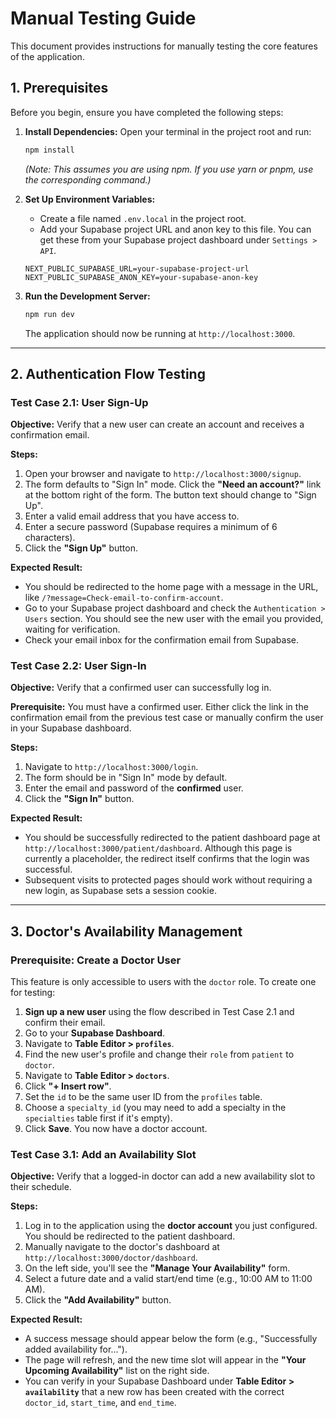 # Manual Testing Guide

This document provides instructions for manually testing the core features of the application.

## 1. Prerequisites

Before you begin, ensure you have completed the following steps:

1.  **Install Dependencies:** Open your terminal in the project root and run:
    ```bash
    npm install
    ```
    *(Note: This assumes you are using npm. If you use yarn or pnpm, use the corresponding command.)*

2.  **Set Up Environment Variables:**
    -   Create a file named `.env.local` in the project root.
    -   Add your Supabase project URL and anon key to this file. You can get these from your Supabase project dashboard under `Settings > API`.

    ```
    NEXT_PUBLIC_SUPABASE_URL=your-supabase-project-url
    NEXT_PUBLIC_SUPABASE_ANON_KEY=your-supabase-anon-key
    ```

3.  **Run the Development Server:**
    ```bash
    npm run dev
    ```
    The application should now be running at `http://localhost:3000`.

---

## 2. Authentication Flow Testing

### Test Case 2.1: User Sign-Up

**Objective:** Verify that a new user can create an account and receives a confirmation email.

**Steps:**

1.  Open your browser and navigate to `http://localhost:3000/signup`.
2.  The form defaults to "Sign In" mode. Click the **"Need an account?"** link at the bottom right of the form. The button text should change to "Sign Up".
3.  Enter a valid email address that you have access to.
4.  Enter a secure password (Supabase requires a minimum of 6 characters).
5.  Click the **"Sign Up"** button.

**Expected Result:**
-   You should be redirected to the home page with a message in the URL, like `/?message=Check-email-to-confirm-account`.
-   Go to your Supabase project dashboard and check the `Authentication > Users` section. You should see the new user with the email you provided, waiting for verification.
-   Check your email inbox for the confirmation email from Supabase.

### Test Case 2.2: User Sign-In

**Objective:** Verify that a confirmed user can successfully log in.

**Prerequisite:** You must have a confirmed user. Either click the link in the confirmation email from the previous test case or manually confirm the user in your Supabase dashboard.

**Steps:**
1.  Navigate to `http://localhost:3000/login`.
2.  The form should be in "Sign In" mode by default.
3.  Enter the email and password of the **confirmed** user.
4.  Click the **"Sign In"** button.

**Expected Result:**
-   You should be successfully redirected to the patient dashboard page at `http://localhost:3000/patient/dashboard`. Although this page is currently a placeholder, the redirect itself confirms that the login was successful.
-   Subsequent visits to protected pages should work without requiring a new login, as Supabase sets a session cookie.

---

## 3. Doctor's Availability Management

### Prerequisite: Create a Doctor User

This feature is only accessible to users with the `doctor` role. To create one for testing:

1.  **Sign up a new user** using the flow described in Test Case 2.1 and confirm their email.
2.  Go to your **Supabase Dashboard**.
3.  Navigate to **Table Editor > `profiles`**.
4.  Find the new user's profile and change their `role` from `patient` to `doctor`.
5.  Navigate to **Table Editor > `doctors`**.
6.  Click **"+ Insert row"**.
7.  Set the `id` to be the same user ID from the `profiles` table.
8.  Choose a `specialty_id` (you may need to add a specialty in the `specialties` table first if it's empty).
9.  Click **Save**. You now have a doctor account.

### Test Case 3.1: Add an Availability Slot

**Objective:** Verify that a logged-in doctor can add a new availability slot to their schedule.

**Steps:**

1.  Log in to the application using the **doctor account** you just configured. You should be redirected to the patient dashboard.
2.  Manually navigate to the doctor's dashboard at `http://localhost:3000/doctor/dashboard`.
3.  On the left side, you'll see the **"Manage Your Availability"** form.
4.  Select a future date and a valid start/end time (e.g., 10:00 AM to 11:00 AM).
5.  Click the **"Add Availability"** button.

**Expected Result:**
-   A success message should appear below the form (e.g., "Successfully added availability for...").
-   The page will refresh, and the new time slot will appear in the **"Your Upcoming Availability"** list on the right side.
-   You can verify in your Supabase Dashboard under **Table Editor > `availability`** that a new row has been created with the correct `doctor_id`, `start_time`, and `end_time`.
